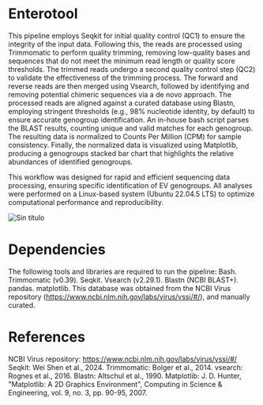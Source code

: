 # Enterotool

This pipeline employs Seqkit for initial quality control (QC1) to ensure the integrity of the input data. Following this, the reads are processed using Trimmomatic to perform quality trimming, removing low-quality bases and sequences that do not meet the minimum read length or quality score thresholds. The trimmed reads undergo a second quality control step (QC2) to validate the effectiveness of the trimming process. The forward and reverse reads are then merged using Vsearch, followed by identifying and removing potential chimeric sequences via a de novo approach. The processed reads are aligned against a curated database using Blastn, employing stringent thresholds (e.g., 98% nucleotide identity, by default) to ensure accurate genogroup identification. An in-house bash script parses the BLAST results, counting unique and valid matches for each genogroup. The resulting data is normalized to Counts Per Million (CPM) for sample consistency. Finally, the normalized data is visualized using Matplotlib, producing a genogroups stacked bar chart that highlights the relative abundances of identified genogroups.

This workflow was designed for rapid and efficient sequencing data processing, ensuring specific identification of EV genogroups. All analyses were performed on a Linux-based system (Ubuntu 22.04.5 LTS) to optimize computational performance and reproducibility.

![Sin título](https://github.com/user-attachments/assets/5094931f-be2f-4f83-aaf9-fca1707bd68f)

# Dependencies

The following tools and libraries are required to run the pipeline:
Bash.
Trimmomatic (v0.39).
Seqkit.
Vsearch (v2.29.1).
Blastn (NCBI BLAST+).
pandas.
matplotlib.
This database was obtained from the NCBI Virus repository (https://www.ncbi.nlm.nih.gov/labs/virus/vssi/#/), and manually curated.

# References

NCBI Virus repository: https://www.ncbi.nlm.nih.gov/labs/virus/vssi/#/
Seqkit: Wei Shen et al., 2024.
Trimmomatic: Bolger et al., 2014.
vsearch: Rognes et al., 2016.
Blastn: Altschul et al., 1990.
Matplotlib: J. D. Hunter, "Matplotlib: A 2D Graphics Environment", Computing in Science & Engineering, vol. 9, no. 3, pp. 90-95, 2007.

